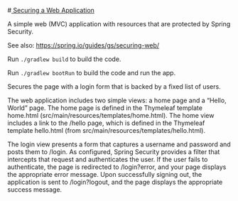 #[ Securing a Web Application]()

A simple web (MVC) application with resources that are protected by Spring Security. 

See also: https://spring.io/guides/gs/securing-web/

Run `./gradlew build` to build the code.

Run `./gradlew bootRun` to build the code and run the app.

Secures the page with a login form that is backed by a fixed list of users.

The web application includes two simple views: a home page and a “Hello, World” page.
The home page is defined in the Thymeleaf template home.html (src/main/resources/templates/home.html).
The home view includes a link to the /hello page, which is defined in the Thymeleaf template hello.html 
(from src/main/resources/templates/hello.html).

The login view presents a form that captures a username and password and posts them to /login. As configured, 
Spring Security provides a filter that intercepts that request and authenticates the user. 
If the user fails to authenticate, the page is redirected to /login?error, and your page displays 
the appropriate error message. Upon successfully signing out, the application is sent to /login?logout, and the page 
displays the appropriate success message.



